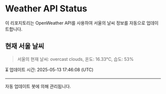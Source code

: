 
# Weather API Status

이 리포지토리는 OpenWeather API를 사용하여 서울의 날씨 정보를 자동으로 업데이트합니다.

## 현재 서울 날씨
> 서울의 현재 날씨: overcast clouds, 온도: 16.33°C, 습도: 53%

⏳ 업데이트 시간: 2025-05-13 17:46:08 (UTC)

---
자동 업데이트 봇에 의해 관리됩니다.
